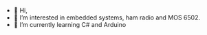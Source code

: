 - 👋 Hi,
- 👀 I’m interested in embedded systems, ham radio and MOS 6502.
- 🌱 I’m currently learning C# and Arduino

<!---
QuickPurpleFox/QuickPurpleFox is a ✨ special ✨ repository because its `README.md` (this file) appears on your GitHub profile.
You can click the Preview link to take a look at your changes.
--->
